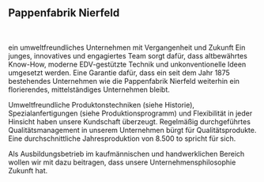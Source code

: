 ## Pappenfabrik Nierfeld
&nbsp;

ein umweltfreundliches Unternehmen mit Vergangenheit und Zukunft
Ein junges, innovatives und engagiertes Team sorgt dafür, dass altbewährtes Know-How, moderne EDV-gestützte Technik und unkonventionelle Ideen umgesetzt werden. Eine Garantie dafür, dass ein seit dem Jahr 1875 bestehendes Unternehmen wie die Pappenfabrik Nierfeld weiterhin ein florierendes, mittelständiges Unternehmen bleibt.
  
Umweltfreundliche Produktonstechniken (siehe Historie), Spezialanfertigungen (siehe Produktionsprogramm) und Flexibilität in jeder Hinsicht haben unsere Kundschaft überzeugt. Regelmäßig durchgeführtes Qualitätsmanagement in unserem Unternehmen bürgt für Qualitätsprodukte. Eine durchschnittliche Jahresproduktion von 8.500 to spricht für sich.
  
Als Ausbildungsbetrieb im kaufmännischen und handwerklichen Bereich wollen wir mit dazu beitragen, dass unsere Unternehmensphilosophie Zukunft hat.